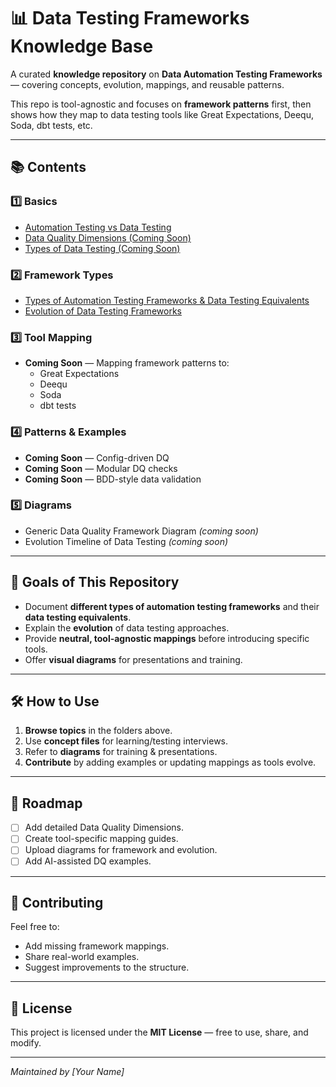 # 📊 Data Testing Frameworks Knowledge Base

A curated **knowledge repository** on **Data Automation Testing Frameworks** — covering concepts, evolution, mappings, and reusable patterns.

This repo is tool-agnostic and focuses on **framework patterns** first, then shows how they map to data testing tools like Great Expectations, Deequ, Soda, dbt tests, etc.

---

## 📚 Contents

### 1️⃣ Basics
- [Automation Testing vs Data Testing](./01-basics/automation_vs_data_testing.md)
- [Data Quality Dimensions (Coming Soon)](./01-basics/dq_dimensions.md)
- [Types of Data Testing (Coming Soon)](./01-basics/types_of_data_testing.md)

### 2️⃣ Framework Types
- [Types of Automation Testing Frameworks & Data Testing Equivalents](./02-framework-types/automation_framework_types.md)
- [Evolution of Data Testing Frameworks](./02-framework-types/evolution_of_frameworks.md)

### 3️⃣ Tool Mapping
- **Coming Soon** — Mapping framework patterns to:
  - Great Expectations
  - Deequ
  - Soda
  - dbt tests

### 4️⃣ Patterns & Examples
- **Coming Soon** — Config-driven DQ
- **Coming Soon** — Modular DQ checks
- **Coming Soon** — BDD-style data validation

### 5️⃣ Diagrams
- Generic Data Quality Framework Diagram *(coming soon)*
- Evolution Timeline of Data Testing *(coming soon)*

---

## 🎯 Goals of This Repository
- Document **different types of automation testing frameworks** and their **data testing equivalents**.
- Explain the **evolution** of data testing approaches.
- Provide **neutral, tool-agnostic mappings** before introducing specific tools.
- Offer **visual diagrams** for presentations and training.

---

## 🛠 How to Use
1. **Browse topics** in the folders above.
2. Use **concept files** for learning/testing interviews.
3. Refer to **diagrams** for training & presentations.
4. **Contribute** by adding examples or updating mappings as tools evolve.

---

## 📌 Roadmap
- [ ] Add detailed Data Quality Dimensions.
- [ ] Create tool-specific mapping guides.
- [ ] Upload diagrams for framework and evolution.
- [ ] Add AI-assisted DQ examples.

---

## 🤝 Contributing
Feel free to:
- Add missing framework mappings.
- Share real-world examples.
- Suggest improvements to the structure.

---

## 📄 License
This project is licensed under the **MIT License** — free to use, share, and modify.

---
*Maintained by [Your Name]*

